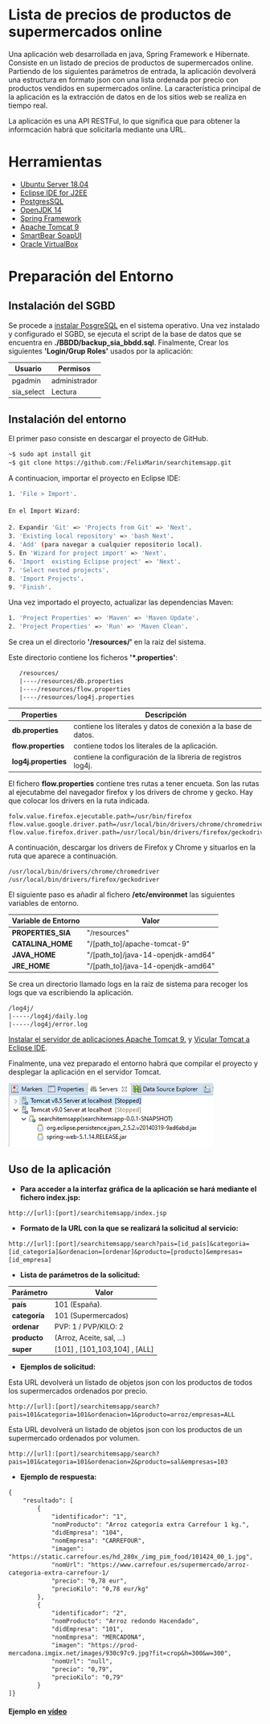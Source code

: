 
# Lista de precios de productos de supermercados online

Una aplicación web desarrollada en java, Spring Framework e Hibernate. Consiste en un listado de precios de productos de supermercados online. Partiendo de los siguientes parámetros de entrada, la aplicación devolverá una estructura en formato json con una lista ordenada por precio con productos vendidos en supermercados online. La característica principal de la aplicación es la extracción de datos en de los sitios web se realiza en tiempo real.

La aplicación es una API RESTFul, lo que significa que para obtener la informcación habrá que solicitarla mediante una URL.

# Herramientas

- [Ubuntu Server 18.04](https://ubuntu.com/download/server)
- [Eclipse IDE for J2EE](https://www.eclipse.org/ide/)
- [PostgresSQL](https://www.postgresql.org/)
- [OpenJDK 14](https://openjdk.java.net/projects/jdk/)
- [Spring Framework](https://spring.io/)
- [Apache Tomcat 9](http://tomcat.apache.org/)
- [SmartBear SoapUI](https://www.soapui.org/)
- [Oracle VirtualBox](https://www.virtualbox.org/)

# Preparación del Entorno

## Instalación del SGBD  

Se procede a [instalar PosgreSQL](https://www.digitalocean.com/community/tutorials/como-instalar-y-utilizar-postgresql-en-ubuntu-18-04-es) en el sistema operativo. Una vez instalado y configurado el SGBD, se ejecuta el script de la base de datos que se encuentra en **./BBDD/backup_sia_bbdd.sql**. Finalmente, Crear los siguientes **'Login/Grup Roles'** usados por la aplicación: 

| Usuario | Permisos |
| --- | --- |
| pgadmin | administrador |
| sia_select | Lectura |

## Instalación del entorno 
El primer paso consiste en descargar el proyecto de GitHub.  

```bash
~$ sudo apt install git 
~$ git clone https://github.com:/FelixMarin/searchitemsapp.git 
```
A continuacion, importar el proyecto en Eclipse IDE:

```bash
1. 'File > Import'.

En el Import Wizard:

2. Expandir 'Git' => 'Projects from Git' => 'Next'.
3. 'Existing local repository' => 'bash Next'.
4. 'Add' (para navegar a cualquier repositorio local).
5. En 'Wizard for project import' => 'Next'. 
6. 'Import  existing Eclipse project' => 'Next'.
7. 'Select nested projects'.
8. 'Import Projects'.
9. 'Finish'.
```

Una vez importado el proyecto, actualizar las dependencias Maven: 

```bash
1. 'Project Properties' => 'Maven' => 'Maven Update'.
2. 'Project Properties' => 'Run' => 'Maven Clean'.
```

Se crea un el directorio **'/resources/'** en la raiz del sistema. 

Este directorio contiene los ficheros **'*.properties'**:

```console
   /resources/
   |----/resources/db.properties
   |----/resources/flow.properties
   |----/resources/log4j.properties
```

| Properties | Descripción |
| --- | --- |
| **db.properties** | contiene los literales y datos de conexión a la base de datos. |
| **flow.properties** | contiene todos los literales de la aplicación. |
| **log4j.properties** | contiene la configuración de la libreria de registros log4j. |

El fichero **flow.properties** contiene tres rutas a tener encueta. Son las rutas al ejecutabme del navegador firefox y los drivers de chrome y gecko. Hay que colocar los drivers en la ruta indicada.

```console
folw.value.firefox.ejecutable.path=/usr/bin/firefox
flow.value.google.driver.path=/usr/local/bin/drivers/chrome/chromedriver 
flow.value.firefox.driver.path=/usr/local/bin/drivers/firefox/geckodriver
```

A continuación, descargar los drivers de Firefox y Chrome y situarlos en la ruta que aparece a continuación. 

```console
/usr/local/bin/drivers/chrome/chromedriver 
/usr/local/bin/drivers/firefox/geckodriver 
```

El siguiente paso es añadir al fichero **/etc/environmet** las siguientes variables de entorno.  

| Variable de Entorno | Valor |
| --- | --- |
| **PROPERTIES_SIA** | "/resources" | 
| **CATALINA_HOME** | "/[path_to]/apache-tomcat-9" | 
| **JAVA_HOME** | "/[path_to]/java-14-openjdk-amd64" | 
| **JRE_HOME** | "/[path_to]/java-14-openjdk-amd64" |

Se crea un directorio llamado logs en la raíz de sistema para recoger los logs que va escribiendo la aplicación.  

```console
/log4j/
|-----/log4j/daily.log
|-----/log4j/error.log
```

[Instalar el servidor de aplicaciones Apache Tomcat 9.](https://tecnstuff.net/how-to-install-tomcat-9-on-ubuntu-18-04/) y [Vicular Tomcat a Eclipse IDE](https://www.codejava.net/servers/tomcat/how-to-add-tomcat-server-in-eclipse-ide). 
 
Finalmente, una vez preparado el entorno habrá que compilar el proyecto y desplegar la aplicación en el servidor Tomcat.

![Instalación Apache Tomcat](https://github.com/FelixMarin/searchitemsapp/blob/v0.7.0/docimg/tomcat.png)


## Uso de la aplicación

- **Para acceder a la interfaz gráfica de la aplicación se hará mediante el fichero index.jsp:**

```console
http://[url]:[port]/searchitemsapp/index.jsp
```

- **Formato de la URL con la que se realizará la solicitud al servicio:**

```console
http://[url]:[port]/searchitemsapp/search?pais=[id_país]&categoria=[id_categoría]&ordenacion=[ordenar]&producto=[producto]&empresas=[id_empresa]
```

- **Lista de parámetros de la solicitud:**

| Parámetro | Valor |
| --- | --- |
| __país__ | 101 (España). |
| __categoría__ | 101 (Supermercados) |
| __ordenar__ | PVP: 1 / PVP/KILO: 2 |
| __producto__ | (Arroz, Aceite, sal, ...) |
| __super__ | [101] , [101,103,104] , [ALL] |
 

- **Ejemplos de solicitud:**

Esta URL devolverá un listado de objetos json con los productos de todos los supermercados ordenados por precio. 

```console
http://[url]:[port]/searchitemsapp/search?pais=101&categoria=101&ordenacion=1&producto=arroz/empresas=ALL
```

Esta URL devolverá un listado de objetos json con los productos de un supermercado ordenados por volumen.

```console
http://[url]:[port]/searchitemsapp/search?pais=101&categoria=101&ordenacion=2&producto=sal&empresas=103
```

- **Ejemplo de respuesta:**

```console
{
    "resultado": [
        {
            "identificador": "1",
            "nomProducto": "Arroz categoría extra Carrefour 1 kg.",
            "didEmpresa": "104",
            "nomEmpresa": "CARREFOUR",
            "imagen": "https://static.carrefour.es/hd_280x_/img_pim_food/101424_00_1.jpg",
            "nomUrl": "https://www.carrefour.es/supermercado/arroz-categoria-extra-carrefour-1/
            "precio": "0,78 eur",
            "precioKilo": "0,78 eur/kg"
        },
        {
            "identificador": "2",
            "nomProducto": "Arroz redondo Hacendado",
            "didEmpresa": "101",
            "nomEmpresa": "MERCADONA",
            "imagen": "https://prod-mercadona.imgix.net/images/930c97c9.jpg?fit=crop&h=300&w=300",
            "nomUrl": "null",
            "precio": "0,79",
            "precioKilo": "0,79"
        }
]}
```

#### Ejemplo en [vídeo](https://youtu.be/K_4Wp0Poh2Q)
